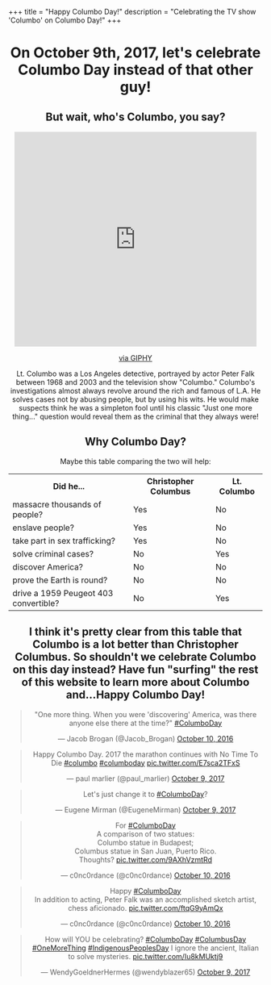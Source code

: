 +++
title = "Happy Columbo Day!"
description = "Celebrating the TV show 'Columbo' on Columbo Day!"
+++

<center>
<h1>On October 9th, 2017, let's celebrate Columbo Day instead of that other guy!</h1>

<h2>But wait, who's Columbo, you say?</h2>

<iframe src="https://giphy.com/embed/ylyUQm2pCWo5yLfFEQ" width="480" height="426" frameBorder="0" class="giphy-embed" allowFullScreen></iframe><p><a href="https://giphy.com/gifs/bad-ass-detective-columbo-ylyUQm2pCWo5yLfFEQ">via GIPHY</a></p>

Lt. Columbo was a Los Angeles detective, portrayed by actor Peter Falk between 1968 and 2003 and the television show "Columbo." Columbo's investigations almost always revolve around the rich and famous of L.A. He solves cases not by abusing people, but by using his wits. He would make suspects think he was a simpleton fool until his classic "Just one more thing..." question would reveal them as the criminal that they always were!

<h2>Why Columbo Day?</h2>

Maybe this table comparing the two will help:

<table>
  <tr>
    <th>Did he...</th>
    <th>Christopher Columbus</th>
    <th>Lt. Columbo</th>
  </tr>
  <tr>
    <td>massacre thousands of people?</td>
    <td>Yes</td>
    <td>No</td>
  </tr>
  <tr>
    <td>enslave people?</td>
    <td>Yes</td>
    <td>No</td>
  </tr>
  <tr>
    <td>take part in sex trafficking?</td>
    <td>Yes</td>
    <td>No</td>
  </tr>
  <tr>
    <td>solve criminal cases?</td>
    <td>No</td>
    <td>Yes</td>
  </tr>  
  <tr>
    <td>discover America?</td>
    <td>No</td>
    <td>No</td>
  </tr>
  <tr>
    <td>prove the Earth is round?</td>
    <td>No</td>
    <td>No</td>
  </tr>
  <tr>
    <td>drive a 1959 Peugeot 403 convertible?</td>
    <td>No</td>
    <td>Yes</td>
  </tr>
</table>

<h2>I think it's pretty clear from this table that Columbo is a lot better than Christopher Columbus. So shouldn't we celebrate Columbo on this day instead? Have fun "surfing" the rest of this website to learn more about Columbo and...Happy Columbo Day!</h2>

<blockquote class="twitter-tweet" data-lang="en"><p lang="en" dir="ltr">&quot;One more thing. When you were &#39;discovering&#39; America, was there anyone else there at the time?&quot; <a href="https://twitter.com/hashtag/ColumboDay?src=hash&amp;ref_src=twsrc%5Etfw">#ColumboDay</a></p>&mdash; Jacob Brogan (@Jacob_Brogan) <a href="https://twitter.com/Jacob_Brogan/status/785607104585469952?ref_src=twsrc%5Etfw">October 10, 2016</a></blockquote>
<script async src="//platform.twitter.com/widgets.js" charset="utf-8"></script>

<blockquote class="twitter-tweet" data-lang="en"><p lang="en" dir="ltr">Happy Columbo Day. 2017 the marathon continues with No Time To Die <a href="https://twitter.com/hashtag/columbo?src=hash&amp;ref_src=twsrc%5Etfw">#columbo</a> <a href="https://twitter.com/hashtag/columboday?src=hash&amp;ref_src=twsrc%5Etfw">#columboday</a> <a href="https://t.co/E7sca2TFxS">pic.twitter.com/E7sca2TFxS</a></p>&mdash; paul marlier (@paul_marlier) <a href="https://twitter.com/paul_marlier/status/917398993885331457?ref_src=twsrc%5Etfw">October 9, 2017</a></blockquote>
<script async src="//platform.twitter.com/widgets.js" charset="utf-8"></script>

<blockquote class="twitter-tweet" data-lang="en"><p lang="en" dir="ltr">Let&#39;s just change it to <a href="https://twitter.com/hashtag/ColumboDay?src=hash&amp;ref_src=twsrc%5Etfw">#ColumboDay</a>?</p>&mdash; Eugene Mirman (@EugeneMirman) <a href="https://twitter.com/EugeneMirman/status/917391704696737792?ref_src=twsrc%5Etfw">October 9, 2017</a></blockquote>
<script async src="//platform.twitter.com/widgets.js" charset="utf-8"></script>

<blockquote class="twitter-tweet" data-lang="en"><p lang="en" dir="ltr">For <a href="https://twitter.com/hashtag/ColumboDay?src=hash&amp;ref_src=twsrc%5Etfw">#ColumboDay</a><br>A comparison of two statues:<br>Columbo statue in Budapest;<br>Columbus statue in San Juan, Puerto Rico.<br>Thoughts? <a href="https://t.co/9AXhVzmtRd">pic.twitter.com/9AXhVzmtRd</a></p>&mdash; c0nc0rdance (@c0nc0rdance) <a href="https://twitter.com/c0nc0rdance/status/785515823561527296?ref_src=twsrc%5Etfw">October 10, 2016</a></blockquote>
<script async src="//platform.twitter.com/widgets.js" charset="utf-8"></script>

<blockquote class="twitter-tweet" data-lang="en"><p lang="en" dir="ltr">Happy <a href="https://twitter.com/hashtag/ColumboDay?src=hash&amp;ref_src=twsrc%5Etfw">#ColumboDay</a><br>In addition to acting, Peter Falk was an accomplished sketch artist, chess aficionado. <a href="https://t.co/ftqG9yAmQx">pic.twitter.com/ftqG9yAmQx</a></p>&mdash; c0nc0rdance (@c0nc0rdance) <a href="https://twitter.com/c0nc0rdance/status/785514823454892033?ref_src=twsrc%5Etfw">October 10, 2016</a></blockquote>
<script async src="//platform.twitter.com/widgets.js" charset="utf-8"></script>

<blockquote class="twitter-tweet" data-lang="en"><p lang="en" dir="ltr">How will YOU be celebrating? <a href="https://twitter.com/hashtag/ColumboDay?src=hash&amp;ref_src=twsrc%5Etfw">#ColumboDay</a> <a href="https://twitter.com/hashtag/ColumbusDay?src=hash&amp;ref_src=twsrc%5Etfw">#ColumbusDay</a> <a href="https://twitter.com/hashtag/OneMoreThing?src=hash&amp;ref_src=twsrc%5Etfw">#OneMoreThing</a> <a href="https://twitter.com/hashtag/IndigenousPeoplesDay?src=hash&amp;ref_src=twsrc%5Etfw">#IndigenousPeoplesDay</a> I ignore the ancient, Italian to solve mysteries. <a href="https://t.co/Iu8kMUktj9">pic.twitter.com/Iu8kMUktj9</a></p>&mdash; WendyGoeldnerHermes (@wendyblazer65) <a href="https://twitter.com/wendyblazer65/status/917381230185910272?ref_src=twsrc%5Etfw">October 9, 2017</a></blockquote>
<script async src="//platform.twitter.com/widgets.js" charset="utf-8"></script>

</center>
